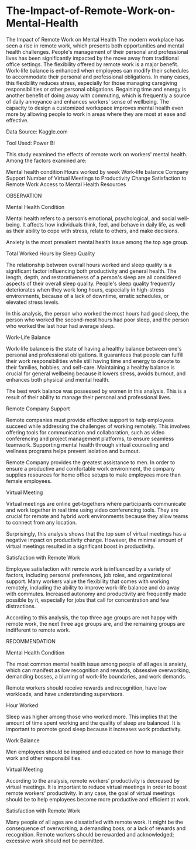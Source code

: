 # The-Impact-of-Remote-Work-on-Mental-Health
The Impact of Remote Work on Mental Health  The modern workplace has seen a rise in remote work, which presents both opportunities and mental health challenges. People's management of their personal and professional lives has been significantly impacted by the move away from traditional office settings.
The flexibility offered by remote work is a major benefit. Work-life balance is enhanced when employees can modify their schedules to accommodate their personal and professional obligations. In many cases, this flexibility reduces stress, especially for those managing caregiving responsibilities or other personal obligations. Regaining time and energy is another benefit of doing away with commuting, which is frequently a source of daily annoyance and enhances workers' sense of wellbeing. The capacity to design a customized workspace improves mental health even more by allowing people to work in areas where they are most at ease and effective.

Data Source: Kaggle.com

Tool Used: Power BI 

This study examined the effects of remote work on workers' mental health. Among the factors examined are:

Mental health condition
Hours worked by week
Work-life balance
Company Support
Number of Virtual Meetings to Productivity Change
Satisfaction to Remote Work
Access to Mental Health Resources

OBSERVATION

Mental Health Condition

Mental health refers to a person’s emotional, psychological, and social well-being. It affects how individuals think, feel, and behave in daily life, as well as their ability to cope with stress, relate to others, and make decisions.

Anxiety is the most prevalent mental health issue among the top age group.

Total Worked Hours by Sleep Quality

The relationship between overall hours worked and sleep quality is a significant factor influencing both productivity and general health. The length, depth, and restorativeness of a person's sleep are all considered aspects of their overall sleep quality. People's sleep quality frequently deteriorates when they work long hours, especially in high-stress environments, because of a lack of downtime, erratic schedules, or elevated stress levels.

In this analysis, the person who worked the most hours had good sleep, the person who worked the second-most hours had poor sleep, and the person who worked the last hour had average sleep.

Work-Life Balance

Work-life balance is the state of having a healthy balance between one's personal and professional obligations. It guarantees that people can fulfill their work responsibilities while still having time and energy to devote to their families, hobbies, and self-care. Maintaining a healthy balance is crucial for general wellbeing because it lowers stress, avoids burnout, and enhances both physical and mental health.

The best work balance was possessed by women in this analysis. This is a result of their ability to manage their personal and professional lives.

Remote Company Support

Remote companies must provide effective support to help employees succeed while addressing the challenges of working remotely. This involves offering tools for communication and collaboration, such as video conferencing and project management platforms, to ensure seamless teamwork. Supporting mental health through virtual counseling and wellness programs helps prevent isolation and burnout. 

Remote Company provides the greatest assistance to men. In order to ensure a productive and comfortable work environment, the company supplies resources for home office setups to male employees more than female employees. 

Virtual Meeting

Virtual meetings are online get-togethers where participants communicate and work together in real time using video conferencing tools. They are crucial for remote and hybrid work environments because they allow teams to connect from any location.

Surprisingly, this analysis shows that the top sum of virtual meetings has a negative impact on productivity change. However, the minimal amount of virtual meetings resulted in a significant boost in productivity.

Satisfaction with Remote Work

Employee satisfaction with remote work is influenced by a variety of factors, including personal preferences, job roles, and organizational support. Many workers value the flexibility that comes with working remotely, including the ability to improve work-life balance and do away with commutes. Increased autonomy and productivity are frequently made possible by it, especially for jobs that call for concentration and few distractions.

According to this analysis, the top three age groups are not happy with remote work, the next three age groups are, and the remaining groups are indifferent to remote work.

RECOMMENDATION

Mental Health Condition

The most common mental health issue among people of all ages is anxiety, which can manifest as low recognition and rewards, obsessive overworking, demanding bosses, a blurring of work-life boundaries, and work demands.

Remote workers should receive rewards and recognition, have low workloads, and have understanding supervisors.

Hour Worked

Sleep was higher among those who worked more. This implies that the amount of time spent working and the quality of sleep are balanced. It is important to promote good sleep because it increases work productivity.

Work Balance

Men employees should be inspired and educated on how to manage their work and other responsibilities.

Virtual Meeting

According to the analysis, remote workers' productivity is decreased by virtual meetings. It is important to reduce virtual meetings in order to boost remote workers' productivity. In any case, the goal of virtual meetings should be to help employees become more productive and efficient at work.

Satisfaction with Remote Work

Many people of all ages are dissatisfied with remote work. It might be the consequence of overworking, a demanding boss, or a lack of rewards and recognition. Remote workers should be rewarded and acknowledged; excessive work should not be permitted.
